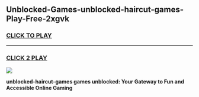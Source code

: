 
## Unblocked-Games-unblocked-haircut-games-Play-Free-2xgvk
<h3>
<a href="https://premium76.site?title=unblocked-haircut-games&ref=10A">CLICK TO PLAY</a></h3>
<hr>

<h3>
<a href="https://premium76.site?title=unblocked-haircut-games&ref=10A">CLICK 2 PLAY</a>
  
</h3>

<a href="https://premium76.site?title=unblocked-haircut-games&ref=10A"><img src="https://clearcache.store/games.png"></a>


**unblocked-haircut-games games unblocked: Your Gateway to Fun and Accessible Online Gaming**
